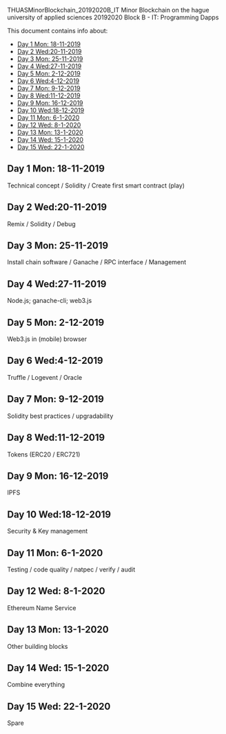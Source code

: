 THUASMinorBlockchain_20192020B_IT
Minor Blockchain on the hague university of applied sciences 20192020 Block B - IT: Programming Dapps

This document contains info about:
- [Day 1 Mon: 18-11-2019](#day-1-mon-18-11-2019)
- [Day 2 Wed:20-11-2019](#day-2-wed20-11-2019)
- [Day 3 Mon: 25-11-2019](#day-3-mon-25-11-2019)
- [Day 4 Wed:27-11-2019](#day-4-wed27-11-2019)
- [Day 5 Mon: 2-12-2019](#day-5-mon-2-12-2019)
- [Day 6 Wed:4-12-2019](#day-6-wed4-12-2019)
- [Day 7 Mon: 9-12-2019](#day-7-mon-9-12-2019)
- [Day 8 Wed:11-12-2019](#day-8-wed11-12-2019)
- [Day 9 Mon: 16-12-2019](#day-9-mon-16-12-2019)
- [Day 10 Wed:18-12-2019](#day-10-wed18-12-2019)
- [Day 11 Mon: 6-1-2020](#day-11-mon-6-1-2020)
- [Day 12 Wed: 8-1-2020](#day-12-wed-8-1-2020)
- [Day 13 Mon: 13-1-2020](#day-13-mon-13-1-2020)
- [Day 14 Wed: 15-1-2020](#day-14-wed-15-1-2020)
- [Day 15 Wed: 22-1-2020](#day-15-wed-22-1-2020)





## Day 1 Mon: 18-11-2019

Technical concept / Solidity / Create first smart contract (play)

## Day 2 Wed:20-11-2019

Remix / Solidity / Debug

## Day 3 Mon: 25-11-2019

Install chain software / Ganache / RPC interface / Management


## Day 4 Wed:27-11-2019

Node.js; ganache-cli; web3.js

## Day 5 Mon: 2-12-2019

Web3.js in (mobile) browser

## Day 6 Wed:4-12-2019

Truffle / Logevent / Oracle


## Day 7 Mon: 9-12-2019

Solidity best practices / upgradability

## Day 8 Wed:11-12-2019

Tokens (ERC20 / ERC721)


## Day 9 Mon: 16-12-2019

IPFS

## Day 10 Wed:18-12-2019

Security & Key management

## Day 11 Mon: 6-1-2020

Testing / code quality / natpec / verify / audit

## Day 12 Wed: 8-1-2020

Ethereum Name Service

## Day 13 Mon: 13-1-2020

Other building blocks

## Day 14 Wed: 15-1-2020

Combine everything

## Day 15 Wed: 22-1-2020

Spare




 